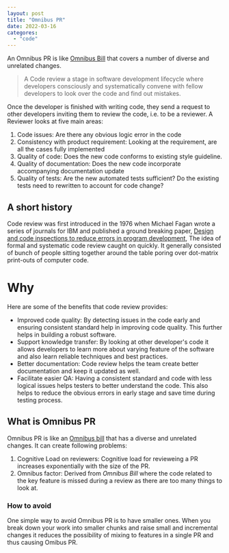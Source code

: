 ```yaml
---
layout: post
title: "Omnibus PR"
date: 2022-03-16
categores:
  - "code"
---
```

An Omnibus PR is like [Omnibus Bill](https://en.wikipedia.org/wiki/Omnibus_bill) that covers a number of diverse and unrelated changes. 


<!-- more -->

> A Code review a stage in software development lifecycle where developers consciously and systematically convene with fellow developers to look over the code and find out mistakes. 

Once the developer is finished with writing code, they send a request to other developers inviting them to review the code, i.e. to be a reviewer. A Reviewer looks at five main areas:
1. Code issues: Are there any obvious logic error in the code
2. Consistency with product requirement: Looking at the requirement, are all the cases fully implemented
3. Quality of code: Does the new code conforms to existing style guideline.
4. Quality of documentation: Does the new code incorporate accompanying documentation update
5. Quality of tests: Are the new automated tests sufficient? Do the existing tests need to rewritten to account for code change?

## A short history

Code review was first introduced in the 1976 when Michael Fagan wrote a series of journals for IBM and published a ground breaking paper, [Design and code inspections to reduce errors in program development](https://ieeexplore.ieee.org/document/5388086), The idea of formal and systematic code review caught on quickly. It generally consisted of bunch of people sitting together around the table poring over dot-matrix print-outs of computer code. 

# Why 

Here are some of the benefits that code review provides:
- Improved code quality: By detecting issues in the code early and ensuring consistent standard help in improving code quality. This further helps in building a robust software. 
- Support knowledge transfer: By looking at other developer's code it allows developers to learn more about varying feature of the software and also learn reliable techniques and best practices. 
- Better documentation: Code review helps the team create better documentation and keep it updated as well. 
- Facilitate easier QA: Having a consistent standard and code with less logical issues helps testers to better understand the code. This also helps to reduce the obvious errors in early stage and save time during testing process. 


## What is Omnibus PR
Omnibus PR is like an [Omnibus bill](https://en.wikipedia.org/wiki/Omnibus_bill) that has a diverse and unrelated changes. It can create following problems: 
1. Cognitive Load on reviewers: Cognitive load for revieweing a PR increases exponentially with the size of the PR. 
2. Omnibus factor: Derived from *Omnibus Bill* where the code related to the key feature is missed during a review as there are too many things to look at. 

### How to avoid

One simple way to avoid Omnibus PR is to have smaller ones. When you break down your work into smaller chunks and raise small and incremental changes it reduces the possibility of mixing to features in a single PR and thus causing Omibus PR. 
